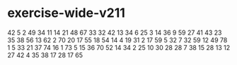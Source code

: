 # exercise-wide-v211
42
5
2
49
34
11
14
21
48
67
33
32
42
13
34
6
25
3
14
36
9
59
27
41
43
23
35
38
56
13
62
2
70
20
17
55
18
54
14
4
19
31
2
17
59
5
32
7
32
59
12
49
78
1
5
33
21
37
74
16
1
73
5
15
36
70
52
14
34
2
25
10
30
28
28
7
38
15
28
13
12
27
42
4
35
38
17
28
17
65

